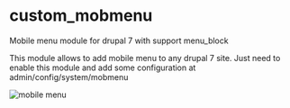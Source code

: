 custom_mobmenu
==============

Mobile menu module for drupal 7 with support menu_block

This module allows to add mobile menu to any drupal 7 site.
Just need to enable this module and add some configuration at admin/config/system/mobmenu

![mobile menu](https://cloud.githubusercontent.com/assets/7488348/3092872/4a18fa0c-e5ad-11e3-8371-de5791936ce0.png)
